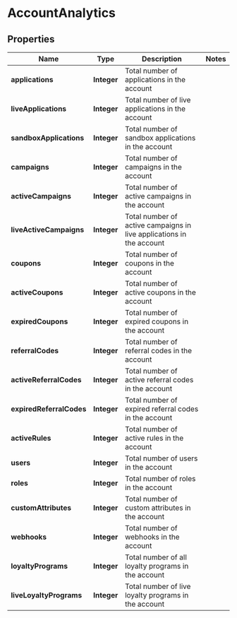 

# AccountAnalytics

## Properties

Name | Type | Description | Notes
------------ | ------------- | ------------- | -------------
**applications** | **Integer** | Total number of applications in the account | 
**liveApplications** | **Integer** | Total number of live applications in the account | 
**sandboxApplications** | **Integer** | Total number of sandbox applications in the account | 
**campaigns** | **Integer** | Total number of campaigns in the account | 
**activeCampaigns** | **Integer** | Total number of active campaigns in the account | 
**liveActiveCampaigns** | **Integer** | Total number of active campaigns in live applications in the account | 
**coupons** | **Integer** | Total number of coupons in the account | 
**activeCoupons** | **Integer** | Total number of active coupons in the account | 
**expiredCoupons** | **Integer** | Total number of expired coupons in the account | 
**referralCodes** | **Integer** | Total number of referral codes in the account | 
**activeReferralCodes** | **Integer** | Total number of active referral codes in the account | 
**expiredReferralCodes** | **Integer** | Total number of expired referral codes in the account | 
**activeRules** | **Integer** | Total number of active rules in the account | 
**users** | **Integer** | Total number of users in the account | 
**roles** | **Integer** | Total number of roles in the account | 
**customAttributes** | **Integer** | Total number of custom attributes in the account | 
**webhooks** | **Integer** | Total number of webhooks in the account | 
**loyaltyPrograms** | **Integer** | Total number of all loyalty programs in the account | 
**liveLoyaltyPrograms** | **Integer** | Total number of live loyalty programs in the account | 




